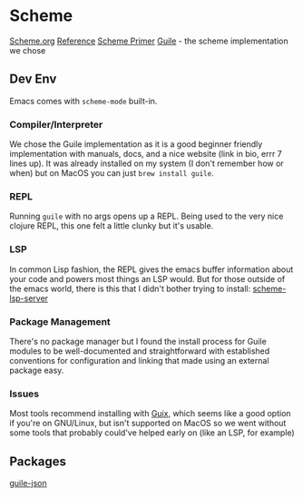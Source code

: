 # Scheme

[Scheme.org](https://www.scheme.org/)
[Reference](https://www.gnu.org/software/guile/manual/guile.html#API-Reference)
[Scheme Primer](https://spritely.institute/static/papers/scheme-primer.html)
[Guile](https://www.gnu.org/software/guile) - the scheme implementation we chose

## Dev Env

Emacs comes with `scheme-mode` built-in.

### Compiler/Interpreter
We chose the Guile implementation as it is a good beginner friendly implementation with manuals, docs, and a nice website (link in bio, errr 7 lines up). It was already installed on my system (I don't remember how or when) but on MacOS you can just `brew install guile`.

### REPL
Running `guile` with no args opens up a REPL. Being used to the very nice clojure REPL, this one felt a little clunky but it's usable.

### LSP
In common Lisp fashion, the REPL gives the emacs buffer information about your code and powers most things an LSP would. But for those outside of the emacs world, there is this that I didn't bother trying to install:
[scheme-lsp-server](https://codeberg.org/rgherdt/scheme-lsp-server)

### Package Management
There's no package manager but I found the install process for Guile modules to be well-documented and straightforward with established conventions for configuration and linking that made using an external package easy.

### Issues
Most tools recommend installing with [Guix](https://guix.gnu.org), which seems like a good option if you're on GNU/Linux, but isn't supported on MacOS so we went without some tools that probably could've helped early on (like an LSP, for example)

## Packages
[guile-json](https://github.com/aconchillo/guile-json)
